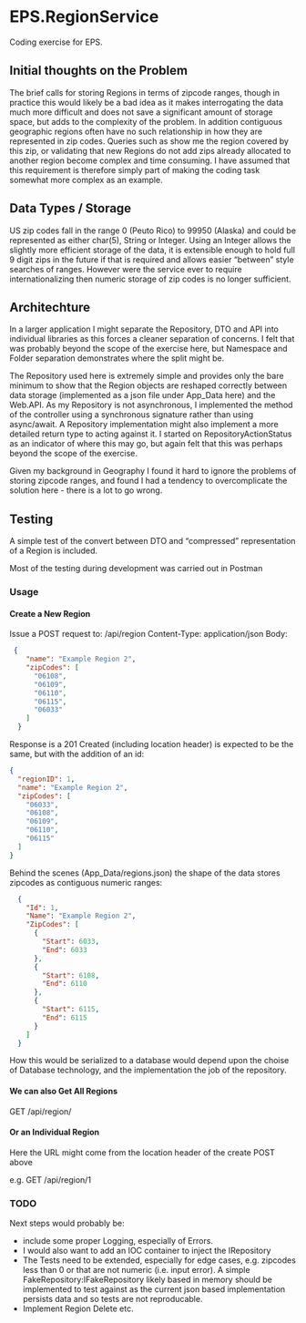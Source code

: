 # EPS.RegionService

Coding exercise for EPS.

## Initial thoughts on the Problem
The brief calls for storing Regions in terms of zipcode ranges, though in practice this would likely be a bad idea as it makes interrogating the data much more difficult and does not save a significant amount of storage space, but adds to the complexity of the problem.  In addition contiguous geographic regions often have no such relationship in how they are represented in zip codes. Queries such as show me the region covered by this zip, or validating that new Regions do not add zips already allocated to another region become complex and time consuming.  I have assumed that this requirement is therefore simply part of making the coding task somewhat more complex as an example.

## Data Types / Storage
US zip codes fall in the range 0 (Peuto Rico) to 99950 (Alaska) and could be represented as either char(5), String or Integer.  Using an Integer allows the slightly more efficient storage of the data, it is extensible enough to hold full 9 digit zips in the future if that is required and allows easier “between” style searches of ranges.  However were the service ever to require internationalizing then numeric storage of zip codes is no longer sufficient.  

## Architechture
In a larger application I might separate the Repository, DTO and API into individual libraries as this forces a cleaner separation of concerns.  I felt that was probably beyond the scope of the exercise here, but Namespace and Folder separation demonstrates where the split might be.

The Repository used here is extremely simple and provides only the bare minimum to show that the Region objects are reshaped correctly between data storage (implemented as a json file under App_Data here) and the Web.API. As my Repository is not asynchronous, I implemented the method of the controller using a synchronous signature rather than using async/await.
A Repository implementation might also implement a more detailed return type to acting against it.  I started on RepositoryActionStatus as an indicator of where this may go, but again felt that this was perhaps beyond the scope of the exercise.

Given my background in Geography I found it hard to ignore the problems of storing zipcode ranges, and found I had a tendency to overcomplicate the solution here - there is a lot to go wrong. 

## Testing

A simple test of the convert between DTO and “compressed” representation of a Region is included.  

Most of the testing during development was carried out in Postman

### Usage
#### Create a New Region
Issue a POST request to: /api/region
Content-Type: application/json
Body: 
```json
 {
    "name": "Example Region 2",
    "zipCodes": [
      "06108",
      "06109",
      "06110",
      "06115",
      "06033"
    ]
  }
```

Response is a 201 Created (including location header) is expected to be the same, but with the addition of an id:
```json
{
  "regionID": 1,
  "name": "Example Region 2",
  "zipCodes": [
    "06033",
    "06108",
    "06109",
    "06110",
    "06115"
  ]
}
```
Behind the scenes (App_Data/regions.json)  the shape of the data stores zipcodes as contiguous numeric ranges:
```json
  {
    "Id": 1,
    "Name": "Example Region 2",
    "ZipCodes": [
      {
        "Start": 6033,
        "End": 6033
      },
      {
        "Start": 6108,
        "End": 6110
      },
      {
        "Start": 6115,
        "End": 6115
      }
    ]
  }
```
How this would be serialized to a database would depend upon the choise of Database technology, and the implementation the job of the repository.

#### We can also Get All Regions

GET /api/region/

#### Or an Individual Region
Here the URL might come from the location header of the create POST above

e.g.
GET /api/region/1

### TODO

Next steps would probably be:
* include some proper Logging, especially of Errors.
* I would also want to add an IOC container to inject the IRepository
* The Tests need to be extended, especially for edge cases, e.g. zipcodes less than 0 or that are not numeric (i.e. input error).  A simple FakeRepository:IFakeRepository likely based in memory should be implemented to test against as the current json based implementation persists data and so tests are not reproducable.
* Implement Region Delete etc.
